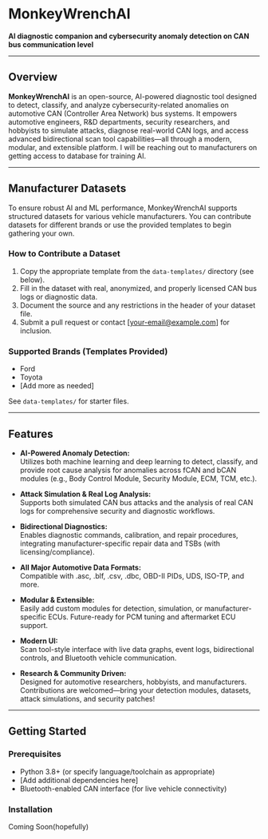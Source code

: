 # MonkeyWrenchAI

**AI diagnostic companion and cybersecurity anomaly detection on CAN bus communication level**

---

## Overview

**MonkeyWrenchAI** is an open-source, AI-powered diagnostic tool designed to detect, classify, and analyze cybersecurity-related anomalies on automotive CAN (Controller Area Network) bus systems. It empowers automotive engineers, R&D departments, security researchers, and hobbyists to simulate attacks, diagnose real-world CAN logs, and access advanced bidirectional scan tool capabilities—all through a modern, modular, and extensible platform. I will be reaching out to manufacturers on getting access to database for training AI.

---

## Manufacturer Datasets

To ensure robust AI and ML performance, MonkeyWrenchAI supports structured datasets for various vehicle manufacturers. You can contribute datasets for different brands or use the provided templates to begin gathering your own.

### How to Contribute a Dataset

1. Copy the appropriate template from the `data-templates/` directory (see below).
2. Fill in the dataset with real, anonymized, and properly licensed CAN bus logs or diagnostic data.
3. Document the source and any restrictions in the header of your dataset file.
4. Submit a pull request or contact [your-email@example.com] for inclusion.

### Supported Brands (Templates Provided)

- Ford
- Toyota
- [Add more as needed]

See `data-templates/` for starter files.

---

## Features

- **AI-Powered Anomaly Detection:**  
  Utilizes both machine learning and deep learning to detect, classify, and provide root cause analysis for anomalies across fCAN and bCAN modules (e.g., Body Control Module, Security Module, ECM, TCM, etc.).

- **Attack Simulation & Real Log Analysis:**  
  Supports both simulated CAN bus attacks and the analysis of real CAN logs for comprehensive security and diagnostic workflows.

- **Bidirectional Diagnostics:**  
  Enables diagnostic commands, calibration, and repair procedures, integrating manufacturer-specific repair data and TSBs (with licensing/compliance).

- **All Major Automotive Data Formats:**  
  Compatible with .asc, .blf, .csv, .dbc, OBD-II PIDs, UDS, ISO-TP, and more.

- **Modular & Extensible:**  
  Easily add custom modules for detection, simulation, or manufacturer-specific ECUs. Future-ready for PCM tuning and aftermarket ECU support.

- **Modern UI:**  
  Scan tool-style interface with live data graphs, event logs, bidirectional controls, and Bluetooth vehicle communication.

- **Research & Community Driven:**  
  Designed for automotive researchers, hobbyists, and manufacturers. Contributions are welcomed—bring your detection modules, datasets, attack simulations, and security patches!

---

## Getting Started

### Prerequisites

- Python 3.8+ (or specify language/toolchain as appropriate)
- [Add additional dependencies here]
- Bluetooth-enabled CAN interface (for live vehicle connectivity)

### Installation
Coming Soon(hopefully)

